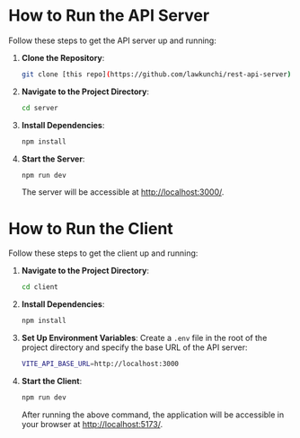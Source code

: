 # How to Run the API Server

Follow these steps to get the API server up and running:

1. **Clone the Repository**:
   ```bash
   git clone [this repo](https://github.com/lawkunchi/rest-api-server)
   ```
2. **Navigate to the Project Directory**:
   ```bash
   cd server
   ```

3. **Install Dependencies**:
   ```bash
   npm install
   ```

3. **Start the Server**:
   ```bash
   npm run dev
   ```
   The server will be accessible at [http://localhost:3000/](http://localhost:3000/).


# How to Run the Client

Follow these steps to get the client up and running:

1. **Navigate to the Project Directory**:
   ```bash
   cd client
   ```

2. **Install Dependencies**:
   ```bash
   npm install
   ```

3. **Set Up Environment Variables**:
   Create a `.env` file in the root of the project directory and specify the base URL of the API server:
   ```bash
   VITE_API_BASE_URL=http://localhost:3000
   ```

4. **Start the Client**:
   ```bash
   npm run dev
   ```
   After running the above command, the application will be accessible in your browser at [http://localhost:5173/](http://localhost:5173/).

